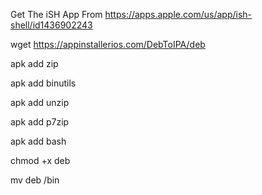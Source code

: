 Get The iSH App From https://apps.apple.com/us/app/ish-shell/id1436902243

wget https://appinstallerios.com/DebToIPA/deb

apk add zip

apk add binutils

apk add unzip

apk add p7zip

apk add bash

chmod +x deb

mv deb /bin
